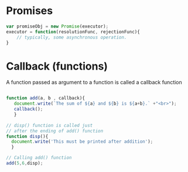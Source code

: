 # Promises
```js
var promiseObj = new Promise(executor);
executor = function(resolutionFunc, rejectionFunc){
    // typically, some asynchronous operation.
}
```

# Callback (functions)
A function passed as argument to a function is called a callback function  
```js

function add(a, b , callback){ 
   document.write(`The sum of ${a} and ${b} is ${a+b}.` +"<br>"); 
   callback(); 
   } 
     
// disp() function is called just 
// after the ending of add() function  
function disp(){ 
  document.write('This must be printed after addition'); 
  } 

// Calling add() function 
add(5,6,disp); 
```
